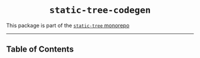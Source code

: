 <div align="center">

# `static-tree-codegen`

</div>

This package is part of the [`static-tree` monorepo](https://github.com/vnphanquang/static-tre)

---

## Table of Contents
